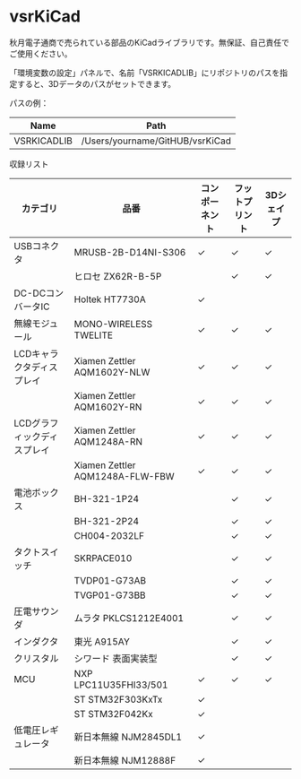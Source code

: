 # vsrKiCad
秋月電子通商で売られている部品のKiCadライブラリです。無保証、自己責任でご使用ください。

「環境変数の設定」パネルで、名前「VSRKICADLIB」にリポジトリのパスを指定すると、3Dデータのパスがセットできます。

パスの例：

Name   |  Path
-------|-------
VSRKICADLIB  | /Users/yourname/GitHUB/vsrKiCad

収録リスト

カテゴリ | 品番 | コンポーネント | フットプリント | 3Dシェイプ 
----|----|----|----|----
USBコネクタ | MRUSB-2B-D14NI-S306 | ✓ | ✓ | ✓ |
   | ヒロセ ZX62R-B-5P | | ✓ | ✓ |
DC-DCコンバータIC | Holtek HT7730A | ✓ | | |
無線モジュール | MONO-WIRELESS TWELITE |  ✓ | ✓ | ✓ |
LCDキャラクタディスプレイ | Xiamen Zettler AQM1602Y-NLW |  ✓ | ✓ | ✓ |
   | Xiamen Zettler AQM1602Y-RN | ✓ | ✓ | ✓ |
LCDグラフィックディスプレイ | Xiamen Zettler AQM1248A-RN | ✓ | ✓ | ✓ |
   | Xiamen Zettler AQM1248A-FLW-FBW | ✓ | ✓ | ✓ |
電池ボックス | BH-321-1P24 | | ✓ | ✓ |
   | BH-321-2P24 | | ✓ | ✓ |
   | CH004-2032LF | | ✓ | ✓ |
タクトスイッチ | SKRPACE010 | | ✓ | ✓ |
   | TVDP01-G73AB | | ✓ | ✓ |
   | TVGP01-G73BB | | ✓ | ✓ |
圧電サウンダ | ムラタ PKLCS1212E4001 | | ✓ | ✓ |
インダクタ | 東光 A915AY | |  ✓ | ✓ |
クリスタル | シワード 表面実装型 | | ✓ | ✓ |
MCU | NXP LPC11U35FHI33/501 | ✓ | ✓ | ✓ |
   | ST STM32F303KxTx | ✓ | | |
   | ST STM32F042Kx | ✓ | | |
低電圧レギュレータ | 新日本無線 NJM2845DL1 | ✓ | | |
   | 新日本無線 NJM12888F | ✓ | | |
